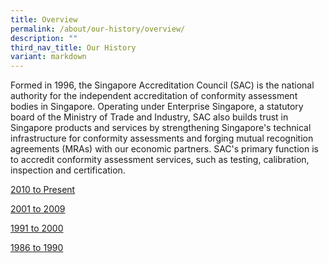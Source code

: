 ```yaml
---
title: Overview
permalink: /about/our-history/overview/
description: ""
third_nav_title: Our History
variant: markdown
---
```

Formed in 1996, the Singapore Accreditation Council (SAC) is the national authority for the independent accreditation of conformity assessment bodies in Singapore. Operating under Enterprise Singapore, a statutory board of the Ministry of Trade and Industry, SAC also builds trust in Singapore products and services by strengthening Singapore's technical infrastructure for conformity assessments and forging mutual recognition agreements (MRAs) with our economic partners. SAC's primary function is to accredit conformity assessment services, such as testing, calibration, inspection and certification.

[2010 to Present](/about/our-history/2010-present/)

[2001 to 2009](/about/our-history/2001-2009/)

[1991 to 2000](/about/our-history/1991-2000/)

[1986 to 1990](/about/our-history/1986-1990/)